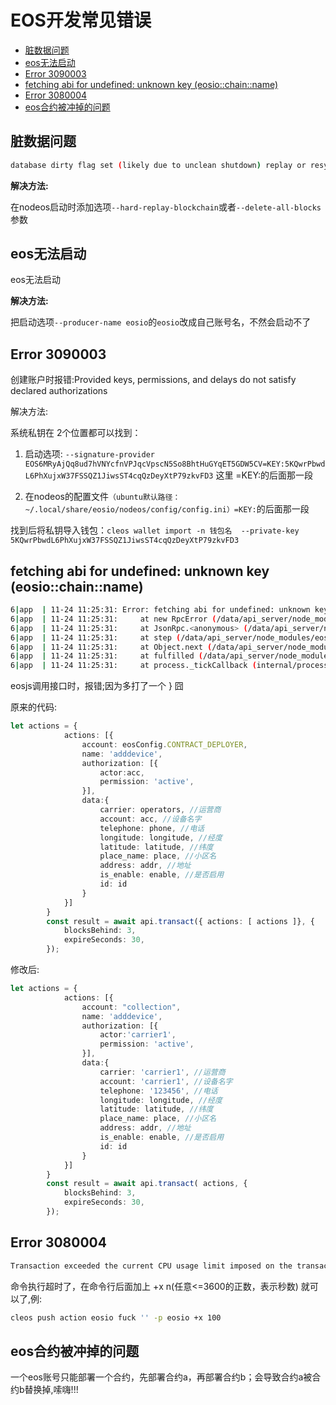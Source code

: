 # EOS开发常见错误


<!-- vim-markdown-toc GFM -->

* [脏数据问题](#脏数据问题)
* [eos无法启动](#eos无法启动)
* [Error 3090003](#error-3090003)
* [fetching abi for undefined: unknown key (eosio::chain::name)](#fetching-abi-for-undefined-unknown-key-eosiochainname)
* [Error 3080004](#error-3080004)
* [eos合约被冲掉的问题](#eos合约被冲掉的问题)

<!-- vim-markdown-toc -->

## 脏数据问题  

```sh
database dirty flag set (likely due to unclean shutdown) replay or resync required  
```

**解决方法:**

在nodeos启动时添加选项`--hard-replay-blockchain`或者`--delete-all-blocks`参数  



## eos无法启动

eos无法启动

**解决方法:**

把启动选项`--producer-name eosio`的`eosio`改成自己账号名，不然会启动不了  



## Error 3090003

创建账户时报错:Provided keys, permissions, and delays do not satisfy declared authorizations  

解决方法:  

系统私钥在 2个位置都可以找到：

1. 启动选项: `--signature-provider EOS6MRyAjQq8ud7hVNYcfnVPJqcVpscN5So8BhtHuGYqET5GDW5CV=KEY:5KQwrPbwdL6PhXujxW37FSSQZ1JiwsST4cqQzDeyXtP79zkvFD3` 这里 =KEY:的后面那一段

2. 在nodeos的配置文件`（ubuntu默认路径：~/.local/share/eosio/nodeos/config/config.ini）=KEY:`的后面那一段   

找到后将私钥导入钱包：`cleos wallet import -n 钱包名  --private-key 5KQwrPbwdL6PhXujxW37FSSQZ1JiwsST4cqQzDeyXtP79zkvFD3`



## fetching abi for undefined: unknown key (eosio::chain::name)

```sh
6|app  | 11-24 11:25:31: Error: fetching abi for undefined: unknown key (eosio::chain::name):
6|app  | 11-24 11:25:31:     at new RpcError (/data/api_server/node_modules/eosjs/dist/eosjs-rpcerror.js:26:28)
6|app  | 11-24 11:25:31:     at JsonRpc.<anonymous> (/data/api_server/node_modules/eosjs/dist/eosjs-jsonrpc.js:118:35)
6|app  | 11-24 11:25:31:     at step (/data/api_server/node_modules/eosjs/dist/eosjs-jsonrpc.js:36:23)
6|app  | 11-24 11:25:31:     at Object.next (/data/api_server/node_modules/eosjs/dist/eosjs-jsonrpc.js:17:53)
6|app  | 11-24 11:25:31:     at fulfilled (/data/api_server/node_modules/eosjs/dist/eosjs-jsonrpc.js:8:58)
6|app  | 11-24 11:25:31:     at process._tickCallback (internal/process/next_tick.js:68:7)
```

eosjs调用接口时，报错;因为多打了一个 } 囧

原来的代码:

```typescript
let actions = {
            actions: [{
                account: eosConfig.CONTRACT_DEPLOYER,
                name: 'adddevice',
                authorization: [{
                    actor:acc,
                    permission: 'active',
                }],
                data:{
                    carrier: operators, //运营商
                    account: acc, //设备名字
                    telephone: phone, //电话
                    longitude: longitude, //经度
                    latitude: latitude, //纬度
                    place_name: place, //小区名
                    address: addr, //地址
                    is_enable: enable, //是否启用
                    id: id
                }
            }]
        }
        const result = await api.transact({ actions: [ actions ]}, {
            blocksBehind: 3,
            expireSeconds: 30,
        });
```

修改后:

```typescript
let actions = {
            actions: [{
                account: "collection",
                name: 'adddevice',
                authorization: [{
                    actor:'carrier1',
                    permission: 'active',
                }],
                data:{
                    carrier: 'carrier1', //运营商
                    account: 'carrier1', //设备名字
                    telephone: '123456', //电话
                    longitude: longitude, //经度
                    latitude: latitude, //纬度
                    place_name: place, //小区名
                    address: addr, //地址
                    is_enable: enable, //是否启用
                    id: id
                }
            }]
        }
        const result = await api.transact( actions, {
            blocksBehind: 3,
            expireSeconds: 30,
        });

```



## Error 3080004

```sh
Transaction exceeded the current CPU usage limit imposed on the transaction
```

命令执行超时了，在命令行后面加上 +x n(任意<=3600的正数，表示秒数) 就可以了,例: 

```sh
cleos push action eosio fuck '' -p eosio +x 100
```



## eos合约被冲掉的问题

一个eos账号只能部署一个合约，先部署合约a，再部署合约b；会导致合约a被合约b替换掉,嗦嗨!!!

